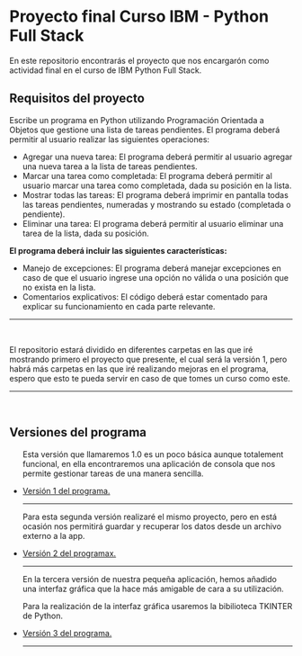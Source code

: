 # Proyecto final Curso IBM - Python Full Stack

<p>En  este repositorio encontrarás el proyecto que nos encargarón como actividad final en el curso de IBM Python Full Stack.</p>

## Requisitos del proyecto

<p>
Escribe un programa en Python utilizando Programación Orientada a Objetos que gestione
una lista de tareas pendientes. El programa deberá permitir al usuario realizar las siguientes
operaciones:
</p>
<ul>
    <li>Agregar una nueva tarea: El programa deberá permitir al usuario agregar una nueva tarea a
la lista de tareas pendientes.</li>
    <li>Marcar una tarea como completada: El programa deberá permitir al usuario marcar una
tarea como completada, dada su posición en la lista.</li>
    <li>Mostrar todas las tareas: El programa deberá imprimir en pantalla todas las tareas
pendientes, numeradas y mostrando su estado (completada o pendiente).</li>
    <li>Eliminar una tarea: El programa deberá permitir al usuario eliminar una tarea de la lista,
dada su posición.</li>
</ul>
<p><b>El programa deberá incluir las siguientes características:</b></p>
<ul>
    <li>Manejo de excepciones: El programa deberá manejar excepciones en caso de que el
usuario ingrese una opción no válida o una posición que no exista en la lista.</li>
    <li>Comentarios explicativos: El código deberá estar comentado para explicar su
funcionamiento en cada parte relevante.</li>
</ul>

<hr><br>
<p>El repositorio estará dividido en diferentes carpetas en las que iré mostrando primero el proyecto que presente, el cual será la versión 1, pero habrá más carpetas en las que iré realizando mejoras en el programa, espero que esto te pueda servir en caso de que tomes un curso como este.</p>

<hr><br>

## Versiones del programa
<ul>
    <p>Esta versión que llamaremos 1.0 es un poco básica aunque totalement funcional, en ella encontraremos una aplicación de consola que nos permite gestionar tareas de una manera sencilla.</p>
     <li><a href = "https://github.com/cdeveloping/ibm-final-project/blob/main/Version%201/proyecto_final.py">Versión 1 del programa.</a></li> 
<hr>
    <p>Para esta segunda versión realizaré el mismo proyecto, pero en está ocasión nos permitirá guardar y recuperar los datos desde un archivo externo a la app.</p>
    <li><a href = "https://github.com/cdeveloping/ibm-final-project/blob/main/Version%202/proyecto_final_v2.py">Versión 2 del programax.</a></li>
<hr>
    <p>En la tercera versión de nuestra pequeña aplicación, hemos añadido una interfaz gráfica que la hace más amigable de cara a su utilización.</p>
    <p>Para la realización de la interfaz gráfica usaremos la bibilioteca TKINTER de Python.</p>
    <li><a href = "https://github.com/cdeveloping/ibm-final-project/blob/main/Version%203/proyecto_final%20_v3.py">Versión 3 del programa.</a>
<hr>

    
</ul> 



